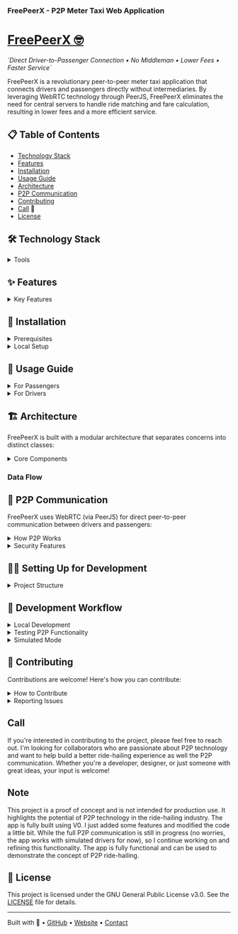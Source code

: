 ### FreePeerX - P2P Meter Taxi Web Application 
# <a href="https://freepeerX.vercel.app/" target="_blank">FreePeerX 🤓</a>
<div>

<p><em>`Direct Driver-to-Passenger Connection • No Middleman • Lower Fees • Faster Service`</em></p>

</div>FreePeerX is a revolutionary peer-to-peer meter taxi application that connects drivers and passengers directly without intermediaries. By leveraging WebRTC technology through PeerJS, FreePeerX eliminates the need for central servers to handle ride matching and fare calculation, resulting in lower fees and a more efficient service.


## 📋 Table of Contents

- [Technology Stack](#-technology-stack)
- [Features](#-features)
- [Installation](#-installation)
- [Usage Guide](#-usage-guide)
- [Architecture](#-architecture)
- [P2P Communication](#-p2p-communication)
- [Contributing](#-contributing)
- [Call](#call) 🤙
- [License](#-license)


## 🛠 Technology Stack

<details>
  FreePeerX is built using modern web technologies:
  <summary>Tools</summary>

  - **Frontend**: HTML5, CSS3, JavaScript (ES6+)
  - **Maps**: Leaflet.js for interactive maps
  - **P2P Communication**: PeerJS (WebRTC)
  - **Geolocation**: Browser Geolocation API
  - **UI Framework**: Custom CSS with responsive design
  - **Icons**: Font Awesome
  - **Animation**: CSS3 Animations

  </details>



## ✨ Features

<details>
  <summary>Key Features</summary>


  ### Landing Page

  <div>

  </div>The landing page features an animated cityscape with P2P visualization that demonstrates how FreePeerX connects drivers and passengers directly. The animation includes:

  - Dynamic skyline with moving buildings
  - Animated cars with passengers
  - Data packet visualization showing P2P connections
  - Location pins representing drivers and passengers
  - Optional video background of a city at night


  ### User Type Selection

  <div>

  </div>Users can choose to use the application as either a passenger or a driver:

  - **Passenger**: Search for nearby drivers and request rides
  - **Driver**: Register vehicle information and accept ride requests


  ### Driver Registration

  <div>

  </div>Drivers can register with the following information:

  - Full Name
  - Car Type
  - Car Color
  - City
  - Location (latitude and longitude) automatically detected
  - Option to remember driver information for future sessions


  ### Driver Dashboard

  <div>

  </div>The driver dashboard provides:

  - Real-time location tracking on a map
  - Online/offline status toggle
  - Ride request notifications
  - Daily earnings statistics
  - Completed rides counter
  - Driver rating


  ### Passenger Code Generation

  <div>

  </div>Passengers receive a unique 6-digit code that:

  - Identifies them in the system
  - Can be shared with drivers for direct connection
  - Expires after 5 minutes for security
  - Can be reset if needed


  ### Driver Selection

  <div>

  </div>Passengers can:

  - View nearby drivers on a map
  - See driver details (name, vehicle, rating)
  - View estimated distance and arrival time
  - Select a driver to request a ride
  - Distinguish between real P2P drivers and simulated drivers


  ### Ride Pairing

  <div>

  </div>The pairing screen allows:

  - Entering the driver's code to start the ride
  - Verification of the code's validity
  - Secure connection establishment between driver and passenger


  ### Active Ride

  <div>

  </div>During an active ride:

  - Real-time map shows current location and route
  - Live fare calculation based on distance and time
  - Driver information display
  - Option to end the ride


  ### Ride Summary

  <div>

  </div>After completing a ride:

  - Detailed fare breakdown (base fare, distance charge, time charge)
  - Total distance traveled
  - Total time elapsed
  - Option to share ride details
  - Option to start a new ride

</details>

## 🚀 Installation

<details>
  <summary>Prerequisites</summary>

  ### Prerequisites

  - Modern web browser with JavaScript enabled
  - Internet connection for map tiles and P2P communication

</details>
<details>
  <summary>Local Setup</summary>

  ### Local Setup

  1. Clone the repository:


  ```shellscript
  git clone https://github.com/natty4/freepeerX.git
  cd freepeerx
  ```

  2. Open the project in a web server. You can use any of these methods:


  Using Python:

  ```shellscript
  # Python 3
  python -m http.server 8000

  # Python 2
  python -m SimpleHTTPServer 8000
  ```

  Using Node.js:

  ```shellscript
  # Install http-server if you haven't already
  npm install -g http-server

  # Run the server
  http-server -p 8000
  ```

3. Open your browser and navigate to `http://localhost:8000`

</details>




## 📖 Usage Guide

<details>
  <summary>For Passengers</summary>

  ### 1. Start a Ride:

  1. Click "Get Started" on the landing page
  2. Select "Passenger"
  3. Note your unique code (you can share this with a specific driver if desired)
  4. Click "Find a Driver"

  ### 2. Select a Driver:

  1. Browse available drivers on the map
  2. Click on a driver card to select them
  3. For real P2P drivers, a ride request will be sent automatically
  4. For simulated drivers, you'll proceed directly to the pairing screen

  ### 3. Pair with Driver:

  1. Enter the 6-digit code provided by the driver
  2. Click "Verify & Start Ride"

  ### 4. During the Ride:

  1. Monitor your route on the map
  2. Watch the fare calculation in real-time
  3. Click "End Ride" when you reach your destination

  ### 5. After the Ride:

  1. Review the fare breakdown
  2. Share ride details if desired
  3. Start a new ride or exit the application

</details>

<details>
  <summary>For Drivers</summary>

  ### 1. Register as a Driver:

  1. Click "Get Started" on the landing page
  2. Select "Driver"
  3. Fill in your details in the registration form
  4. Check "Remember Me" if you want to save your information
  5. Click "Register"

  ### 2. Manage Your Availability:

  1. Use the "Online/Offline" toggle to control your availability
  2. When online, your location will be broadcast to nearby passengers

  ### 3. Accept Ride Requests:

  1. Ride requests will appear in your dashboard
  2. Review passenger details and distance
  3. Accept or decline the request
  4. If accepted, note the generated code to share with the passenger

  ### 4. During the Ride:

  1. Monitor your route on the map
  2. The fare is calculated automatically based on distance and time

  ### 5. End the Ride:

  1. The ride ends when the passenger clicks "End Ride"
  2. Your earnings will be updated in your dashboard

</details>

## 🏗 Architecture

FreePeerX is built with a modular architecture that separates concerns into distinct classes:

<details>
  <summary>Core Components</summary>
  
  1. **P2PCommunicationManager**: Handles all peer-to-peer communication using PeerJS
  2. **DriverRegistration**: Manages driver information and online status
  3. **LocationTracker**: Tracks and records user location using the Geolocation API
  4. **FareCalculator**: Calculates ride fares based on distance and time
  5. **CodeManager**: Generates and verifies unique codes for ride pairing
  6. **DriversManager**: Manages driver discovery and selection
  7. **MapManager**: Handles map initialization, markers, and routes

</details>

### Data Flow


## 🔄 P2P Communication

FreePeerX uses WebRTC (via PeerJS) for direct peer-to-peer communication between drivers and passengers:

<details>
  <summary>How P2P Works</summary>

  - **Peer Creation**: Each user creates a unique peer ID when they join the network
  - **Discovery**: Drivers register with a discovery service (simulated in this demo)
  - **Connection**: Passengers connect directly to drivers using their peer IDs
  - **Data Exchange**: Location updates and ride requests are sent directly between peers
  - **Fallback**: If P2P connection fails, the app falls back to simulated drivers
</details>

<details>
  <summary>Security Features</summary>

  - Unique 6-digit codes for ride verification
  - Code expiration after 5 minutes
  - Secure WebRTC data channels with encryption

</details>


## 👨‍💻 Setting Up for Development

<details>
  <summary>Project Structure</summary>

  The project is organized into the following structure:

  ```plaintext
  freepeerx/
  ├── index.html          # Main HTML file
  ├── styles.css          # CSS styles
  ├── js/
  │   └── app.js          # Main JavaScript file with all functionality
  ├── assets/             # Images and other assets
  └── README.md           # Project documentation
  ```
  </details>


## 🔧 Development Workflow

<details>
  <summary>Local Development</summary>

  1. Make changes to the HTML, CSS, or JavaScript files
  2. Refresh your browser to see changes

</details>

<details>
  <summary>Testing P2P Functionality</summary>

  1. Open two browser windows to simulate a driver and passenger
  2. Register as a driver in one window
  3. Connect as a passenger in the other window

</details>

<details>
  <summary>Simulated Mode</summary>

  1. Set `CONFIG.p2p.enabled = false` in app.js to use simulated drivers
  2. This is useful for testing without a second device

</details>



## 🤝 Contributing

Contributions are welcome! Here's how you can contribute:
<details>
  <summary>How to Contribute</summary>

  1. Fork the repository
  2. Create a feature branch: `git checkout -b feature/amazing-feature`
  3. Commit your changes: `git commit -m 'Add amazing feature'`
  4. Push to the branch: `git push origin feature/amazing-feature`
  5. Open a Pull Request


  ### Code Style Guidelines
  - Use ES6+ features where appropriate
  - Follow the existing modular pattern
  - Add comments for complex logic
  - Test P2P functionality thoroughly
</details>
<details>
  <summary>Reporting Issues</summary>

  If you encounter any bugs or issues, please open an issue on GitHub. Include the following information:
  - Steps to reproduce
  - Expected behavior
  - Actual behavior
  - Screenshots (if applicable)
  - Browser and OS information
</details>



## Call

  If you're interested in contributing to the project, please feel free to reach out. I'm looking for collaborators who are passionate about P2P technology and want to help build a better ride-hailing experience as well the P2P communication. Whether you're a developer, designer, or just someone with great ideas, your input is welcome!


## Note
  This project is a proof of concept and is not intended for production use. It highlights the potential of P2P technology in the ride-hailing industry. The app is fully built using V0. I just added some features and modified the code a little bit. While the full P2P communication is still in progress (no worries, the app works with simulated drivers for now), so I continue working on and refining this functionality. The app is fully functional and can be used to demonstrate the concept of P2P ride-hailing.



## 📄 License

This project is licensed under the GNU General Public License v3.0. See the [LICENSE](LICENSE) file for details.

---

  

<div>
Built with 💙   •
  <a href="https://github.com/natty4/freepeerX">GitHub</a> •
  <a href="https://freepeerX.vercel.app/">Website</a> •
  <a href="#">Contact</a>
</div>